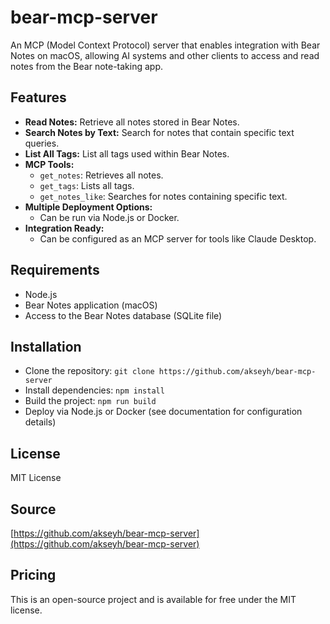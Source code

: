 # bear-mcp-server

An MCP (Model Context Protocol) server that enables integration with Bear Notes on macOS, allowing AI systems and other clients to access and read notes from the Bear note-taking app.

## Features
- **Read Notes:** Retrieve all notes stored in Bear Notes.
- **Search Notes by Text:** Search for notes that contain specific text queries.
- **List All Tags:** List all tags used within Bear Notes.
- **MCP Tools:**
  - `get_notes`: Retrieves all notes.
  - `get_tags`: Lists all tags.
  - `get_notes_like`: Searches for notes containing specific text.
- **Multiple Deployment Options:**
  - Can be run via Node.js or Docker.
- **Integration Ready:**
  - Can be configured as an MCP server for tools like Claude Desktop.

## Requirements
- Node.js
- Bear Notes application (macOS)
- Access to the Bear Notes database (SQLite file)

## Installation
- Clone the repository: `git clone https://github.com/akseyh/bear-mcp-server`
- Install dependencies: `npm install`
- Build the project: `npm run build`
- Deploy via Node.js or Docker (see documentation for configuration details)

## License
MIT License

## Source
[https://github.com/akseyh/bear-mcp-server](https://github.com/akseyh/bear-mcp-server)

## Pricing
This is an open-source project and is available for free under the MIT license.